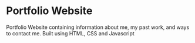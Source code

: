 # Portfolio Website

Portfolio Website containing information about me, my past work, and ways to contact me. 
Built using HTML, CSS and Javascript

